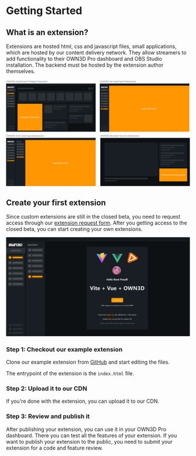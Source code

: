 # Getting Started <Badge text="closed beta" type="warning"/>

## What is an extension? <Badge text="closed beta" type="warning"/>

Extensions are hosted html, css and javascript files, small applications, which are hosted by our content delivery network. 
They allow streamers to add functionality to their OWN3D Pro dashboard and OBS Studio installation.
The backend must be hosted by the extension author themselves.

![extension example](../../images/extensions.png)

## Create your first extension <Badge text="closed beta" type="warning"/>

Since custom extensions are still in the closed beta, you need to request access through our [extension request form](https://own3d.gg/extension-request). 
After you getting access to the closed beta, you can start creating your own extensions.

![extension example](../../images/extensions-example.png)

### Step 1: Checkout our example extension

Clone our example extension from [GitHub](https://github.com/own3d/extension-boilerplate) and start editing the files.

The entrypoint of the extension is the `index.html` file.

### Step 2: Upload it to our CDN

If you're done with the extension, you can upload it to our CDN.

### Step 3: Review and publish it

After publishing your extension, you can use it in your OWN3D Pro dashboard. There you can test all the features of your extension. 
If you want to publish your extension to the public, you need to submit your extension for a code and feature review.